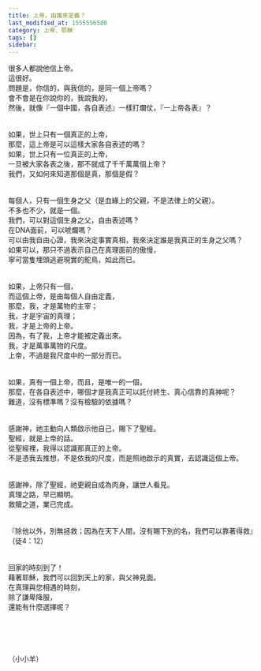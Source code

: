 ```yaml
---
title: 上帝，由誰來定義？
last_modified_at: 1555556580
category: 上帝、耶穌
tags: []
sidebar: 
---
```


<p>很多人都說他信上帝。<br/>這很好。<br/>問題是，你信的，與我信的，是同一個上帝嗎？<br/><!--more-->會不會是在你說你的，我說我的，<br/>然後，就像『一個中國，各自表述』一樣打爛仗，『一上帝各表』？ <br/><br/><br/>如果，世上只有一個真正的上帝，<br/>那麼，這上帝是可以這樣大家各自表述的嗎？<br/>如果，世上只有一位真正的上帝，<br/>一旦被大家各表之後，那不就成了千千萬萬個上帝？<br/>我們，又如何來知道那個是真，那個是假？ <br/><br/><br/>每個人，只有一個生身之父（是血緣上的父親，不是法律上的父親）。<br/>不多也不少，就是一個。<br/>我們，可以對這個生身之父，自由表述嗎？<br/>在DNA面前，可以唬爛嗎？<br/>可以由我自由心證，我來決定事實真相，我來決定誰是我真正的生身之父嗎？<br/>如果可以，那只不過表示自己在真理面前的傲慢，<br/>寧可當隻埋頭逃避現實的鴕鳥，如此而已。 <br/><br/><br/>如果，上帝只有一個，<br/>而這個上帝，是由每個人自由定義，<br/>那麼，我，才是萬物的主宰；<br/>我，才是宇宙的真理；<br/>我，才是上帝的上帝。<br/>因為，有了我，上帝才能被定義出來。<br/>我，才是萬事萬物的尺度。<br/>上帝，不過是我尺度中的一部分而已。 <br/><br/><br/>如果，真有一個上帝，而且，是唯一的一個，<br/>那麼，在各自表述中，哪個才是我真正可以託付終生、真心信靠的真神呢？<br/>難道，沒有標準嗎？沒有檢驗的依據嗎？ <br/><br/><br/>感謝神，祂主動向人類啟示他自己，賜下了聖經。<br/>聖經，就是上帝的話。<br/>從聖經裡，我得以認識那真正的上帝。<br/>不是憑我去推想，不是依我的尺度，而是照祂啟示的真實，去認識這個上帝。 <br/><br/><br/>感謝神，除了聖經，祂更親自成為肉身，讓世人看見。<br/>真理之路，早已顯明。<br/>救贖之道，業已完成。<br/><br/><br/>『除他以外，別無拯救；因為在天下人間，沒有賜下別的名，我們可以靠著得救』（徒4：12） <br/><br/><br/>回家的時刻到了！<br/>藉著耶穌，我們可以回到天上的家，與父神見面。<br/>在真理與您相遇的時刻，<br/>除了謙卑降服，<br/>還能有什麼選擇呢？<br/><br/><br/><br/><br/><br/>（小小羊）<br/></p>